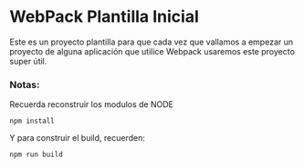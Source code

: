 # WebPack Plantilla Inicial

Este es un proyecto plantilla para que cada vez que vallamos a empezar un proyecto de alguna aplicación que utilice Webpack usaremos este proyecto super útil.

### Notas:

Recuerda reconstruir los modulos de NODE
```
npm install 
```

Y para construir el build, recuerden:
```
npm run build
```